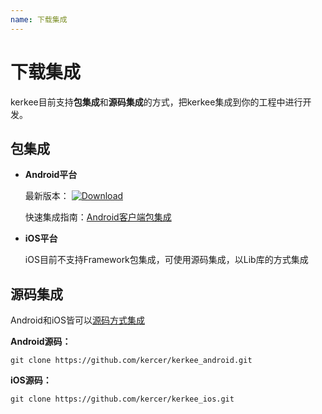 ```yaml
---
name: 下载集成
---
```


# 下载集成

kerkee目前支持**包集成**和**源码集成**的方式，把kerkee集成到你的工程中进行开发。

## 包集成
- **Android平台**
  
  最新版本： [ ![Download](https://api.bintray.com/packages/zihong/maven/kerkee/images/download.svg) ](https://bintray.com/zihong/maven/kerkee/_latestVersion)
  
  快速集成指南：[Android客户端包集成](install_from_packages)
  
- **iOS平台**
  
  iOS目前不支持Framework包集成，可使用源码集成，以Lib库的方式集成
  
## 源码集成

Android和iOS皆可以[源码方式集成](install_from_source)

**Android源码：**

`git clone https://github.com/kercer/kerkee_android.git`

**iOS源码：**

`git clone https://github.com/kercer/kerkee_ios.git`